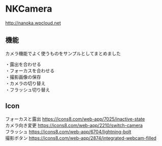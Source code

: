 NKCamera
=============
http://nanoka.wpcloud.net  

機能
-----
カメラ機能でよく使うものをサンプルとしてまとめました  
  
・露出を合わせる  
・フォーカスを合わせる  
・撮影画像の保存  
・カメラの切り替え  
・フラッシュ切り替え  

Icon
-----
フォーカスと露出 https://icons8.com/web-app/7025/inactive-state  
カメラ向き変更 https://icons8.com/web-app/2210/switch-camera  
フラッシュ https://icons8.com/web-app/6704/lightning-bolt  
撮影ボタン https://icons8.com/web-app/2874/integrated-webcam-filled